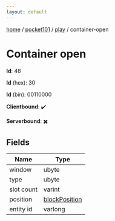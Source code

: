 ```yaml
---
layout: default
---
```


[home](/)  /  [pocket101](/protocol/pocket101)  /  [play](/protocol/pocket101/play)  /  container-open

# Container open

**Id**: 48

**Id** (hex): 30

**Id** (bin): 00110000

**Clientbound**: ✔️

**Serverbound**: ✖️

## Fields

Name | Type
---|---
window | ubyte
type | ubyte
slot count | varint
position | [blockPosition](/protocol/pocket101/types/block-position)
entity id | varlong

